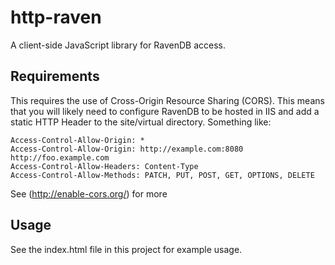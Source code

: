 http-raven
==========
A client-side JavaScript library for RavenDB access.


Requirements
------------
This requires the use of Cross-Origin Resource Sharing (CORS).  This means that you will likely need to configure RavenDB to be hosted in IIS and add a static HTTP Header to the site/virtual directory.  Something like:

```
Access-Control-Allow-Origin: *
Access-Control-Allow-Origin: http://example.com:8080 http://foo.example.com
Access-Control-Allow-Headers: Content-Type
Access-Control-Allow-Methods: PATCH, PUT, POST, GET, OPTIONS, DELETE
```

See (http://enable-cors.org/) for more

Usage
-----
See the index.html file in this project for example usage.